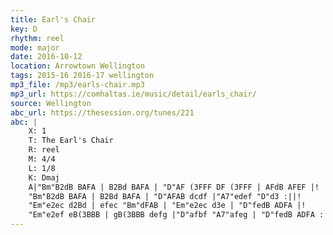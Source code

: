 ```yaml
---
title: Earl's Chair
key: D
rhythm: reel
mode: major
date: 2016-10-12
location: Arrowtown Wellington
tags: 2015-16 2016-17 wellington 
mp3_file: /mp3/earls-chair.mp3
mp3_url: https://comhaltas.ie/music/detail/earls_chair/ 
source: Wellington
abc_url: https://thesession.org/tunes/221
abc: |
    X: 1
    T: The Earl's Chair
    R: reel
    M: 4/4
    L: 1/8
    K: Dmaj
    A|"Bm"B2dB BAFA | B2Bd BAFA | "D"AF (3FFF DF (3FFF | AFdB AFEF |!
    "Bm"B2dB BAFA | B2Bd BAFA | "D"AFAB dcdf |"A7"edef "D"d3 :||!
    "Em"e2ec d2Bd | efec "Bm"dFAB | "Em"e2ec d3e | "D"fedB ADFA |!
    "Em"e2ef eB(3BBB | gB(3BBB defg |"D"afbf "A7"afeg | "D"fedB ADFA :||
---
```

